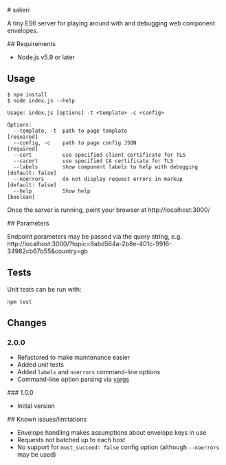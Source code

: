 # salieri

A tiny ES6 server for playing around with and debugging web component envelopes.

## Requirements

- Node.js v5.9 or later

## Usage

```
$ npm install
$ node index.js --help

Usage: index.js [options] -t <template> -c <config>

Options:
  --template, -t  path to page template                               [required]
  --config, -c    path to page config JSON                            [required]
  --cert          use specified client certificate for TLS
  --cacert        use specified CA certificate for TLS
  --labels        show component labels to help with debugging  [default: false]
  --noerrors      do not display request errors in markup       [default: false]
  --help          Show help                                            [boolean]
```

Once the server is running, point your browser at http://localhost:3000/

## Parameters

Endpoint parameters may be passed via the query string, e.g.
http://localhost:3000/?topic=8abd564a-2b8e-401c-9916-34982cb67b55&country=gb

## Tests

Unit tests can be run with:

```
npm test
```

## Changes

### 2.0.0

- Refactored to make maintenance easier
- Added unit tests
- Added `labels` and `noerrors` command-line options
- Command-line option parsing via [yargs](https://www.npmjs.com/package/yargs)

### 1.0.0

- Initial version

## Known issues/limitations

- Envelope handling makes assumptions about envelope keys in use
- Requests not batched up to each host
- No support for `must_succeed: false` config option (although `--noerrors` may be used)
